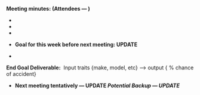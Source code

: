 **Meeting minutes: (Attendees — )**

- 
-
- 

- **Goal for this week before next meeting: UPDATE**

- 

**End Goal Deliverable:**  Input traits {make, model, etc}  —> output { % chance of accident}    

- **Next meeting tentatively — UPDATE
*Potential Backup — UPDATE***
